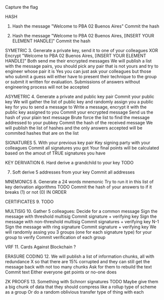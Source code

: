 Capture the flag

HASH
1. Hash the message "Welcome to PBA 02 Buenos Aires"
    Commit the hash

2. Hash the message "Welcome to PBA 02 Buenos Aires, [INSERT YOUR ELEMENT HANDLE]"
    Commit the hash

SYMETRIC
3. Generate a private key, send it to one of your colleagues
    XOR Encrypt "Welcome to PBA 02 Buenos Aires, [INSERT YOUR ELEMENT HANDLE]"
    Both send me their encrypted messages
    We will publish a list with the message pairs, you should pick any pair that is not yours and try to engineer whose pair it is
    Yes you can just ask your colleagues but those who submit a guess will either have to present their technique to the group or submit it written for evaluation. Submissions of answers without engineering process will not be accepted

ASYMETRIC
4. Generate a private and public key pair
    Commit your public key
    We will gather the list of public key and randomly assign you a public key for you to send a message to
    Write a message, encrypt it with the public key assigned to you
    Commit your encrypted message
    Send us the hash of your plain text message
    Brute force the list to find the message addressed to your pubkey
    Commit the hash of the received message
    We will publish the list of hashes and the only answers accepted will be commited hashes that are on the list

SIGNATURES
5. With your previous key pair
    Key signing party with your colleagues
    Commit all signatures you got
    Your final points will be calculated based on the amout of TRUE signatures you have

KEY DERIVATION
6. Hard derive a grandchild to your key TODO

7. Soft derive 5 addresses from your key
    Commit all addresses 

MNEMONICS
8. Generate a 24 words mnemonic
    Try to run it in this list of key derivation algorithms TODO
    Commit the hash of your answers to if it breaks (1) or not (0) IN ORDER

CERTIFICATES
9. TODO

MULTISIG
10. Gather 5 colleagues:
    Decide for a common message
    Sign the message with threshold multisig
    Commit signature + verifying key
    Sign the message with non-threshold multisig
    Commit signatures + verifying key
    N-1 Sign the message with ring signature
    Commit signature + verifying key
    We will randomly assing you 3 groups (one for each signature type) for your group to verify
    Commit verification of each group

VRF
11. Cards Against Blockchain ?

ERASURE CODING
12. We will publish a list of information chunks, all with redundance X so that there are 15% corrupted and they can still get the message back with not too many chunks
    Ask for them to rebuild the text
    Commit text
    Either everyone get points or no-one does

ZK PROOFS
13. Something with Schnorr signatures TODO
     Maybe give them a big chunk of data that they should compress like a rollup type of scheme as a group
     Or do a random oblivious transfer type of thing with each



